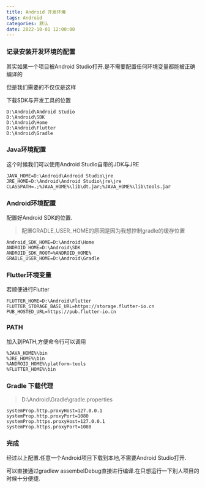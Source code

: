 ```yaml
---
title: Android 开发环境
tags: Android
categories: 默认
date: 2022-10-01 12:00:00
---
```


### 记录安装开发环境的配置

其实如果一个项目被Android Studio打开.是不需要配置任何环境变量都能被正确编译的

但是我们需要的不仅仅是这样

下载SDK与开发工具的位置

```
D:\Android\Android Studio
D:\Android\SDK
D:\Android\Home
D:\Android\Flutter
D:\Android\Gradle
```

### Java环境配置

这个时候我们可以使用Android Studio自带的JDK与JRE

``` properties
JAVA_HOME=D:\Android\Android Studio\jre
JRE_HOME=D:\Android\Android Studio\jre\jre
CLASSPATH=.;%JAVA_HOME%\lib\dt.jar;%JAVA_HOME%\lib\tools.jar
```

### Android环境配置

配置好Android SDK的位置.

>配置GRADLE_USER_HOME的原因是因为我想控制gradle的缓存位置

``` properties
Android_SDK_HOME=D:\Android\Home
ANDROID_HOME=D:\Android\SDK
ANDROID_SDK_ROOT=%ANDROID_HOME%
GRADLE_USER_HOME=D:\Android\Gradle
```

### Flutter环境变量

若顺便进行Flutter

``` properties
FLUTTER_HOME=D:\Android\Flutter
FLUTTER_STORAGE_BASE_URL=https://storage.flutter-io.cn
PUB_HOSTED_URL=https://pub.flutter-io.cn
```


### PATH

加入到PATH,方便命令行可以调用

```
%JAVA_HOME%\bin
%JRE_HOME%\bin
%ANDROID_HOME%\platform-tools
%FLUTTER_HOME%\bin
```

### Gradle 下载代理

>D:\Android\Gradle\gradle.properties

``` properties
systemProp.http.proxyHost=127.0.0.1
systemProp.http.proxyPort=1080
systemProp.https.proxyHost=127.0.0.1
systemProp.https.proxyPort=1080
```

### 完成

经过以上配置.任意一个Android项目下载到本地,不需要Android Studio打开.

可以直接通过gradlew assembelDebug直接进行编译.在只想运行一下别人项目的时候十分便捷.